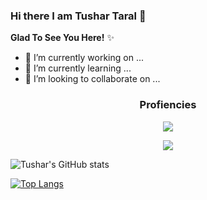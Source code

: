 ### Hi there I am Tushar Taral 👋

**Glad To See You Here!** ✨



- 🔭 I’m currently working on ...
- 🌱 I’m currently learning ...
- 👯 I’m looking to collaborate on ...
<h3 align="center">
Profiencies
  </h3>
  
  <p align="center">
  <img  src="https://user-images.githubusercontent.com/59872807/89734383-7827e580-da79-11ea-9840-299bc8b32335.jpg">
  </p>

<p align="center">
  <img  src="https://user-images.githubusercontent.com/59872807/89734655-0bade600-da7b-11ea-91e3-a38a9d86eb25.jpg">
  </p>

![Tushar's GitHub stats](https://github-readme-stats.vercel.app/api?username=TusharTaral&show_icons=true&theme=buefy)

[![Top Langs](https://github-readme-stats.vercel.app/api/top-langs/?username=TusharTaral&show_icons=true&theme=buefy&card_height=20)](https://github.com/TusharTaral/github-readme-stats)



